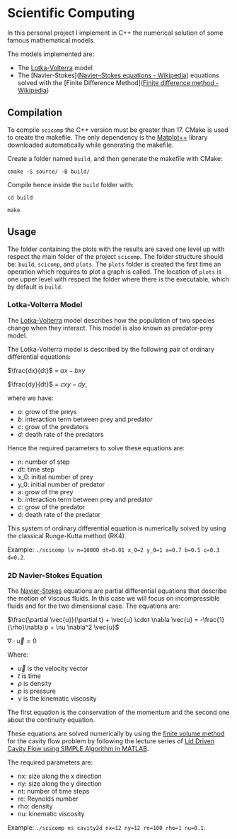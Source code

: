 # Scientific Computing

In this personal project I implement in C++ the numerical solution of some famous mathematical models.

The models implemented are:

- The [Lotka-Volterra](https://en.wikipedia.org/wiki/Lotka%E2%80%93Volterra_equations) model
- The [Navier-Stokes]([Navier–Stokes equations - Wikipedia](https://en.wikipedia.org/wiki/Navier%E2%80%93Stokes_equations)) equations solved with the [Finite Difference  Method]([Finite difference method - Wikipedia](https://en.wikipedia.org/wiki/Finite_difference_method))

## Compilation

To compile `scicomp` the C++ version must be greater than 17.
CMake is used to create the makefile. The only dependency is the [Matplot++](https://alandefreitas.github.io/matplotplusplus/) library downloaded automatically while generating the makefile.

Create a folder named `build`, and then generate the makefile with CMake:

`cmake -S source/ -B build/`

Compile hence inside the `build` folder with:

`cd build`

`make`

## Usage

The folder containing the plots with the results are saved one level up with respect the main folder of the project `scicomp`. The folder structure should be: `build`, `scicomp`, and `plots`. The `plots` folder is created the first time an operation which requires to plot a graph is called. The location of `plots` is one upper level with respect the folder where there is the executable, which by default is `build`.

### Lotka-Volterra Model

The [Lotka-Volterra](https://en.wikipedia.org/wiki/Lotka%E2%80%93Volterra_equations) model describes how the population of two species change when they interact. This model is also known as predator-prey model. 

The Lotka-Volterra model is described by the following pair of ordinary differential equations:

$\frac{dx}{dt}$ = $ax - bxy$

$\frac{dy}{dt}$ = $cxy - dy$,

where we have:

- $a$: grow of the preys
- $b$: interaction term between prey and predator
- $c$: grow of the predators
- $d$: death rate of the predators

Hence the required parameters to solve these equations are:

- n: number of step
- dt: time step
- x_0: initial number of prey
- y_0: initial number of predator
- a: grow of the prey
- b: interaction term between prey and predator
- c: grow of the predator
- d: death rate of the predator

This system of ordinary differential equation is numerically solved by using the 
classical Runge-Kutta method (RK4).

Example: `./scicomp lv n=10000 dt=0.01 x_0=2 y_0=1 a=0.7 b=0.5 c=0.3 d=0.2`.

### 2D Navier-Stokes Equation

The [Navier-Stokes](https://en.wikipedia.org/wiki/Navier%E2%80%93Stokes_equations) equations are partial
differential equations that describe the motion of viscous fluids. In this case we will focus on incompressible fluids and for the  two dimensional case. The equations are:

$\frac{\partial \vec{u}}{\partial t} + \vec{u} \cdot \nabla \vec{u} = -\frac{1}{\rho}\nabla p + \nu \nabla^2 \vec{u}$

$\nabla \cdot \vec{u} = 0$

Where:

- $\vec{u}$ is the velocity vector
- $t$ is time
- $\rho$ is density
- $p$ is pressure
- $\nu$ is the kinematic viscosity

The first equation is the conservation of the momentum and the second one about the continuity equation.

These equations are solved numerically by using the [finite volume method](https://en.wikipedia.org/wiki/Finite_volume_method) for the cavity flow problem by following the lecture series of [Lid Driven Cavity Flow using SIMPLE Algorithm in MATLAB](https://www.youtube.com/watch?v=iyqAib3QXY8).

The required parameters are:
- nx: size along the x direction
- ny: size along the y direction
- nt: number of time steps
- re: Reynolds number
- rho: density
- nu: kinematic viscosity

Example: `./scicomp ns cavity2d nx=12 ny=12 re=100 rho=1 nu=0.1`.